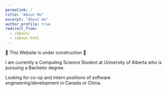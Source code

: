 ```yaml
---
permalink: /
title: "About Me"
excerpt: "About me"
author_profile: true
redirect_from: 
  - /about/
  - /about.html
---
```


🚧 This Website is under construction 🚧

I am currently a Computing Science Student at University of Alberta who is pursuing a Bachelor degree.

Looking for co-op and intern positions of software engineering/development in Canada or China.
